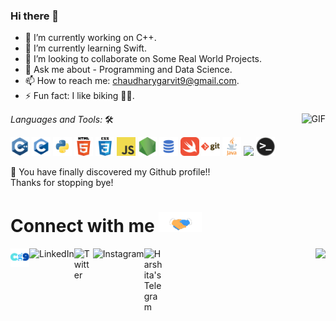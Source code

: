 ### Hi there 👋
- 🔭 I’m currently working on C++.
- 🌱 I’m currently learning Swift.
- 👯 I’m looking to collaborate on Some Real World Projects.
- 💬 Ask me about - Programming and Data Science.
- 📫 How to reach me: chaudharygarvit9@gmail.com.
- ⚡ Fun fact: I like biking 🚴🏻.

_Languages and Tools:_ 🛠  <img align="right" alt="GIF" height="60px" src="https://media.giphy.com/media/du3J3cXyzhj75IOgvA/giphy.gif" />

<code><img height="30" src="https://raw.githubusercontent.com/github/explore/80688e429a7d4ef2fca1e82350fe8e3517d3494d/topics/cpp/cpp.png"></code>
<code><img height="30" src="https://raw.githubusercontent.com/github/explore/80688e429a7d4ef2fca1e82350fe8e3517d3494d/topics/c/c.png"></code>
<code><img height="30" src="https://raw.githubusercontent.com/github/explore/80688e429a7d4ef2fca1e82350fe8e3517d3494d/topics/python/python.png"></code>
<code><img height="30" src="https://raw.githubusercontent.com/github/explore/80688e429a7d4ef2fca1e82350fe8e3517d3494d/topics/html/html.png"></code>
<code><img height="30" src="https://raw.githubusercontent.com/github/explore/5c058a388828bb5fde0bcafd4bc867b5bb3f26f3/topics/css/css.png"></code>
<code><img height="30" src="https://raw.githubusercontent.com/github/explore/80688e429a7d4ef2fca1e82350fe8e3517d3494d/topics/javascript/javascript.png"></code>
<code><img height="30" src="https://raw.githubusercontent.com/github/explore/80688e429a7d4ef2fca1e82350fe8e3517d3494d/topics/nodejs/nodejs.png"></code>
<code><img height="30" src="https://raw.githubusercontent.com/github/explore/80688e429a7d4ef2fca1e82350fe8e3517d3494d/topics/sql/sql.png"></code>
<code><img height="30" src="https://raw.githubusercontent.com/github/explore/80688e429a7d4ef2fca1e82350fe8e3517d3494d/topics/swift/swift.png"></code>
<code><img height="30" src="https://raw.githubusercontent.com/github/explore/80688e429a7d4ef2fca1e82350fe8e3517d3494d/topics/git/git.png"></code>
<code><img height="30" src="https://raw.githubusercontent.com/github/explore/80688e429a7d4ef2fca1e82350fe8e3517d3494d/topics/java/java.png"></code>
<code><img height="30" src="https://raw.githubusercontent.com/github/explore/80688e429a7d4ef2fca1e82350fe8e3517d3494d/topics/react.js/react.js.png"></code>
<code><img height="30" src="https://raw.githubusercontent.com/github/explore/80688e429a7d4ef2fca1e82350fe8e3517d3494d/topics/terminal/terminal.png"></code>


🔭 You have finally discovered my Github profile!!
<br>Thanks for stopping bye!

# Connect with me <img src="Assets/Handshake.gif" height="32px">

[<img align="left" alt="My website" height="30px" src="https://github.com/garvitchaudhary9/chaudharygarvit9.github.io/blob/master/images/cg9.png" />](https://garvitchaudhary9.github.io/chaudharygarvit9.github.io/)

[<img align="left" alt="LinkedIn" height="30px" src="https://cdn.jsdelivr.net/npm/simple-icons@v3/icons/linkedin.svg"/>](https://www.linkedin.com/in/chaudharygarvit9/)

<a href="https://twitter.com/GarvitChaudha19">
  <img align="left" alt="Twitter" width="30px" src="https://cdn.jsdelivr.net/npm/simple-icons@v3/icons/twitter.svg" />
</a>

[<img align="left" alt="Instagram" height="30px" src="https://cdn.jsdelivr.net/npm/simple-icons@v3/icons/instagram.svg" />](https://www.instagram.com/__garvit__chaudhary__/)

<a href="https://www.facebook.com/garvit.chaudhary.6">
  <img align="left" alt="Harshita's Telegram" width="30px" src="https://cdn.jsdelivr.net/npm/simple-icons@v3/icons/facebook.svg" />
</a>

<img align="right" src="http://estruyf-github.azurewebsites.net/api/VisitorHit?user=chaudharygarvit9&repo=chaudharygarvit9&countColorcountColor&countColor=%237B1E7B"/>

<!--
**garvitchaudhary9/garvitchaudhary9** is a ✨ _special_ ✨ repository because its `README.md` (this file) appears on your GitHub profile.

Here are some ideas to get you started:

- 🔭 I’m currently working on ...
- 🌱 I’m currently learning ...
- 👯 I’m looking to collaborate on ...
- 🤔 I’m looking for help with ...
- 💬 Ask me about ...
- 📫 How to reach me: ...
- 😄 Pronouns: ...
- ⚡ Fun fact: ...
-->
